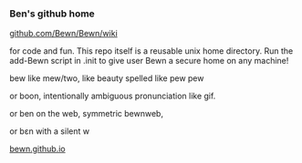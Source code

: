 ### Ben's github home
[github.com/Bewn/Bewn/wiki](https://github.com/Bewn/Bewn/wiki)


for code and fun. This repo itself is a reusable unix home directory.
Run the add-Bewn script in .init to give user Bewn a secure home on any machine!

bew like mew/two, like beauty spelled like pew pew

or boon, 
intentionally ambiguous pronunciation like gif.

or ben on the web, symmetric bewnweb,


or bεn with a silent w

[bewn.github.io](https://bewn.github.io)


